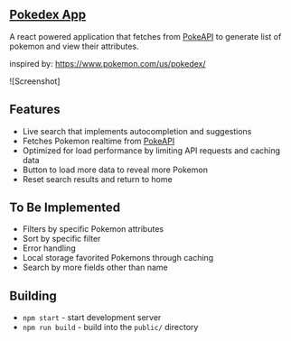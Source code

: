 ## [Pokedex App](https://hn-algolia-clone.herokuapp.com/)

A react powered application that fetches from [PokeAPI](https://pokeapi.co/) to generate list of pokemon and view their attributes. 

inspired by: https://www.pokemon.com/us/pokedex/

![Screenshot]

## Features
* Live search that implements autocompletion and suggestions
* Fetches Pokemon realtime from [PokeAPI](https://pokeapi.co/)
* Optimized for load performance by limiting API requests and caching data
* Button to load more data to reveal more Pokemon
* Reset search results and return to home

## To Be Implemented
* Filters by specific Pokemon attributes
* Sort by specific filter
* Error handling
* Local storage favorited Pokemons through caching
* Search by more fields other than name

## Building

* `npm start` - start development server
* `npm run build` - build into the `public/` directory

